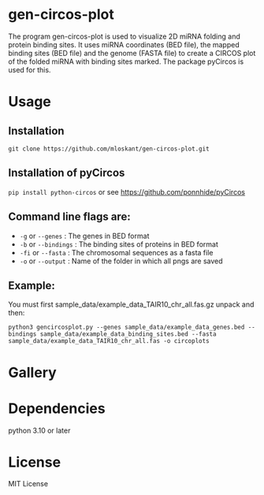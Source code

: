 # gen-circos-plot
The program gen-circos-plot is used to visualize 2D miRNA folding and protein binding sites. It uses miRNA coordinates (BED file), the mapped binding sites (BED file) and the genome (FASTA file) to create a CIRCOS plot of the folded miRNA with binding sites marked. The package pyCircos is used for this.

# Usage
## Installation

`git clone https://github.com/mloskant/gen-circos-plot.git`

## Installation of pyCircos
`pip install python-circos` or see https://github.com/ponnhide/pyCircos
## Command line flags are:
- `-g` or `--genes` : The genes in BED format
- `-b` or `--bindings` : The binding sites of proteins in BED format
- `-fi` or `--fasta` : The chromosomal sequences as a fasta file
- `-o` or `--output` : Name of the folder in which all pngs are saved

## Example: 
You must first sample_data/example_data_TAIR10_chr_all.fas.gz unpack and then:

`python3 gencircosplot.py --genes sample_data/example_data_genes.bed --bindings sample_data/example_data_binding_sites.bed --fasta sample_data/example_data_TAIR10_chr_all.fas -o circoplots`

# Gallery

# Dependencies
python 3.10 or later


# License
MIT License
